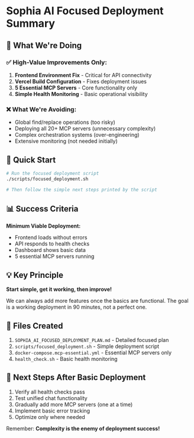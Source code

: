 # Sophia AI Focused Deployment Summary

## 🎯 What We're Doing

### ✅ High-Value Improvements Only:
1. **Frontend Environment Fix** - Critical for API connectivity
2. **Vercel Build Configuration** - Fixes deployment issues
3. **5 Essential MCP Servers** - Core functionality only
4. **Simple Health Monitoring** - Basic operational visibility

### ❌ What We're Avoiding:
- Global find/replace operations (too risky)
- Deploying all 20+ MCP servers (unnecessary complexity)
- Complex orchestration systems (over-engineering)
- Extensive monitoring (not needed initially)

## 🚀 Quick Start

```bash
# Run the focused deployment script
./scripts/focused_deployment.sh

# Then follow the simple next steps printed by the script
```

## 📊 Success Criteria

**Minimum Viable Deployment:**
- Frontend loads without errors
- API responds to health checks
- Dashboard shows basic data
- 5 essential MCP servers running

## 💡 Key Principle

**Start simple, get it working, then improve!**

We can always add more features once the basics are functional. The goal is a working deployment in 90 minutes, not a perfect one.

## 📝 Files Created

1. `SOPHIA_AI_FOCUSED_DEPLOYMENT_PLAN.md` - Detailed focused plan
2. `scripts/focused_deployment.sh` - Simple deployment script
3. `docker-compose.mcp-essential.yml` - Essential MCP servers only
4. `health_check.sh` - Basic health monitoring

## 🔧 Next Steps After Basic Deployment

1. Verify all health checks pass
2. Test unified chat functionality
3. Gradually add more MCP servers (one at a time)
4. Implement basic error tracking
5. Optimize only where needed

Remember: **Complexity is the enemy of deployment success!**
